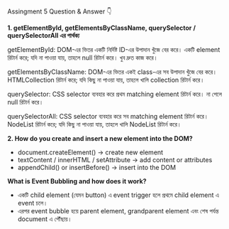 Assingment 5 Question & Answer 👇

<b>1. getElementById, getElementsByClassName, querySelector / querySelectorAll এর পার্থক্য</b>

getElementById: DOM-এর ভিতর একটি নির্দিষ্ট ID-এর উপাদান খুঁজে বের করে। একটি element রিটার্ন করে; যদি না পাওয়া যায়, তাহলে null রিটার্ন করে। খুব দ্রুত কাজ করে।

getElementsByClassName: DOM-এর ভিতর একই class-এর সব উপাদান খুঁজে বের করে। HTMLCollection রিটার্ন করে; যদি কিছু না পাওয়া যায়, তাহলে খালি collection রিটার্ন করে।

querySelector: CSS selector ব্যবহার করে প্রথম matching element রিটার্ন করে। না পেলে null রিটার্ন করে।

querySelectorAll: CSS selector ব্যবহার করে সব matching element রিটার্ন করে। NodeList রিটার্ন করে; যদি কিছু না পাওয়া যায়, তাহলে খালি NodeList রিটার্ন করে।

<b>2. How do you create and insert a new element into the DOM?</b>

<ul>
<li>document.createElement() → create new element</li>

<li>textContent / innerHTML / setAttribute → add content or attributes</li>

<li>appendChild() or insertBefore() → insert into the DOM</li>
</ul>


<b>What is Event Bubbling and how does it work?</b>
<ul>
  <li> একটি child element (যেমন button) এ event trigger হলে প্রথমে child element এ event চলে।</li>

<li> এরপর event bubble হয়ে parent element, grandparent element এবং শেষ পর্যন্ত document এ পৌঁছায়।</li>
</ul>



